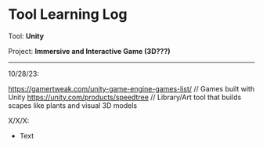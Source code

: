 # Tool Learning Log

Tool: **Unity**

Project: **Immersive and Interactive Game (3D???)**

---

10/28/23:

https://gamertweak.com/unity-game-engine-games-list/ // Games built with Unity
https://unity.com/products/speedtree  // Library/Art tool that builds scapes like plants and visual 3D models

X/X/X:
* Text


<!-- 
* Links you used today (websites, videos, etc)
* Things you tried, progress you made, etc
* Challenges, a-ha moments, etc
* Questions you still have
* What you're going to try next
-->
